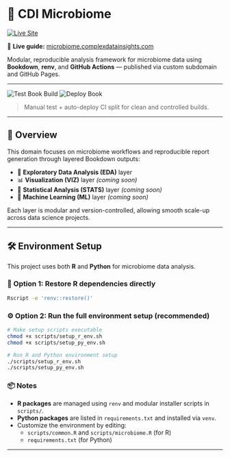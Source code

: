 # 🦠 CDI Microbiome

[![Live Site](https://img.shields.io/badge/visit-site-blue?logo=githubpages)](https://microbiome.complexdatainsights.com)

📘 **Live guide:** [microbiome.complexdatainsights.com](https://microbiome.complexdatainsights.com)

Modular, reproducible analysis framework for microbiome data using  
**Bookdown**, **renv**, and **GitHub Actions** — published via custom subdomain and GitHub Pages.

---

![Test Book Build](https://github.com/datainsights/cdi-microbiome/actions/workflows/test-book.yml/badge.svg)
![Deploy Book](https://github.com/datainsights/cdi-microbiome/actions/workflows/deploy-book.yml/badge.svg)

> Manual test + auto-deploy CI split for clean and controlled builds.

---

## 📘 Overview

This domain focuses on microbiome workflows and reproducible report generation through layered Bookdown outputs:

- 🧪 **Exploratory Data Analysis (EDA)** layer
- 📊 **Visualization (VIZ)** layer *(coming soon)*
- 📐 **Statistical Analysis (STATS)** layer *(coming soon)*
- 🧠 **Machine Learning (ML)** layer *(coming soon)*

Each layer is modular and version-controlled, allowing smooth scale-up across data science projects.

---

## 🛠️ Environment Setup

This project uses both **R** and **Python** for microbiome data analysis.

### 🔄 Option 1: Restore R dependencies directly

```bash
Rscript -e 'renv::restore()'
```

### ⚙️ Option 2: Run the full environment setup (recommended)

```bash
# Make setup scripts executable
chmod +x scripts/setup_r_env.sh
chmod +x scripts/setup_py_env.sh

# Run R and Python environment setup
./scripts/setup_r_env.sh
./scripts/setup_py_env.sh
```

### 📦 Notes

- **R packages** are managed using `renv` and modular installer scripts in `scripts/`.
- **Python packages** are listed in `requirements.txt` and installed via `venv`.
- Customize the environment by editing:
  - `scripts/common.R` and `scripts/microbiome.R` (for R)
  - `requirements.txt` (for Python)

---
